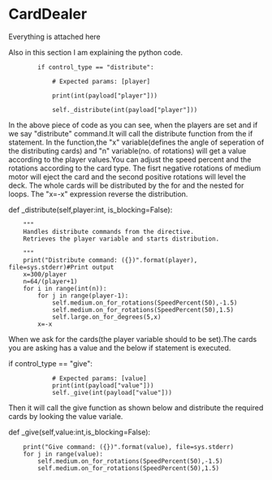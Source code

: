 # CardDealer
Everything is attached here

Also in this section I am explaining the python code.



            if control_type == "distribute":
            
                # Expected params: [player]
                
                print(int(payload["player"]))
                
                self._distribute(int(payload["player"]))
                
                
In the above piece of code as you can see, when the players are set and if we say "distribute" command.It will call the distribute function from the if statement. In the function,the "x" variable(defines the angle of seperation of the distributing cards) and "n" variable(no. of rotations) will get a value according to the player values.You can adjust the speed percent and the rotations according to the card type. The fisrt negative rotations of medium motor will eject the card and the second positive rotations will level the deck. The whole cards will be distributed by the for and the nested for loops.
The "x=-x" expression reverse the distribution.



def _distribute(self,player:int, is_blocking=False):

        """
        Handles distribute commands from the directive.
        Retrieves the player variable and starts distribution.
        
        """
        print("Distribute command: ({})".format(player), file=sys.stderr)#Print output
        x=300/player
        n=64/(player+1)
        for i in range(int(n)):
            for j in range(player-1):
                self.medium.on_for_rotations(SpeedPercent(50),-1.5)
                self.medium.on_for_rotations(SpeedPercent(50),1.5)
                self.large.on_for_degrees(5,x)
            x=-x
            
When we ask for the cards(the player variable should to be set).The cards you are asking has a value and the below if statement is executed.




if control_type == "give":

                # Expected params: [value]
                print(int(payload["value"]))
                self._give(int(payload["value"]))
                
  Then it will call the give function as shown below and distribute the required cards by looking the value variale.
  
   def _give(self,value:int,is_blocking=False):
  
        print("Give command: ({})".format(value), file=sys.stderr)
        for j in range(value):
            self.medium.on_for_rotations(SpeedPercent(50),-1.5)
            self.medium.on_for_rotations(SpeedPercent(50),1.5)
            

            
